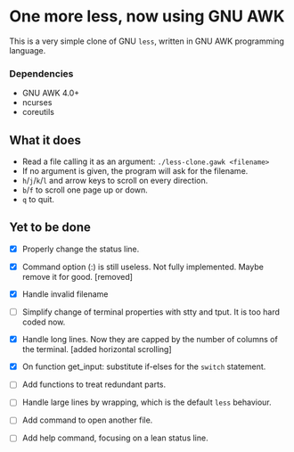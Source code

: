 # One more less, now using GNU AWK

This is a very simple clone of GNU `less`, written in GNU AWK programming language.

### Dependencies

- GNU AWK 4.0+
- ncurses
- coreutils

## What it does

- Read a file calling it as an argument: `./less-clone.gawk <filename>`
- If no argument is given, the program will ask for the filename.
- `h`/`j`/`k`/`l` and arrow keys to scroll on every direction.
- `b`/`f` to scroll one page up or down.
- `q` to quit.

## Yet to be done

- [x] Properly change the status line.
- [x] Command option (:) is still useless. Not fully implemented. Maybe remove it for good. [removed]
- [x] Handle invalid filename
- [ ] Simplify change of terminal properties with stty and tput. It is too hard coded now.
- [x] Handle long lines. Now they are capped by the number of columns of the terminal. [added horizontal scrolling]
- [x] On function get_input: substitute if-elses for the `switch` statement.
- [ ] Add functions to treat redundant parts.
- [ ] Handle large lines by wrapping, which is the default `less` behaviour.
- [ ] Add command to open another file.
- [ ] Add help command, focusing on a lean status line.

